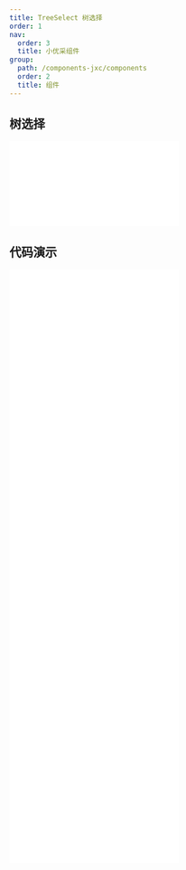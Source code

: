 ```yaml
---
title: TreeSelect 树选择
order: 1
nav:
  order: 3
  title: 小优采组件
group:
  path: /components-jxc/components
  order: 2
  title: 组件
---
```


## 树选择

<div>
<embed src="@docs-common/tree-select/index.md"></embed>
</div>
        
## 代码演示

<Row gutter=8>

  <Col span=12>
    
  <div class="code-box"><embed src="@abiz-rc-jxc/tree-select/demo/basic-tree-select-jxc.md"></embed></div>
          
  <div class="code-box"><embed src="@abiz-rc-jxc/tree-select/demo/treeData-tree-select-jxc.md"></embed></div>
          
  <div class="code-box"><embed src="@abiz-rc-jxc/tree-select/demo/async-tree-select-jxc.md"></embed></div>
          
  </Col>
          
  <Col span=12>
    
  <div class="code-box"><embed src="@abiz-rc-jxc/tree-select/demo/multiple-tree-select-jxc.md"></embed></div>
          
  <div class="code-box"><embed src="@abiz-rc-jxc/tree-select/demo/checkable-tree-select-jxc.md"></embed></div>
          
  <div class="code-box"><embed src="@abiz-rc-jxc/tree-select/demo/suffix-tree-select-jxc.md"></embed></div>
          
  </Col>
          
</Row>
        
<div><embed src="@docs-common/tree-select/index-api.md"></embed><div>
        